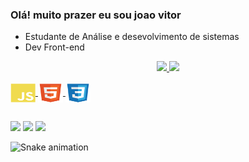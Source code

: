 ### Olá! muito prazer eu sou joao vitor 


- Estudante de Análise e desevolvimento de sistemas
- Dev Front-end

<div align="center">
  <a href="https://github.com/Jvmendes021">
  <img height="180em" src="https://github-readme-stats.vercel.app/api?username=Jvmendes021&show_icons=true&theme=dark&include_all_commits=true&count_private=true"/>
  <img height="180em" src="https://github-readme-stats.vercel.app/api/top-langs/?username=Jvmendes021&layout=compact&langs_count=7&theme=dark"/>
</div>
<div style="display: inline_block"><br>
  <img align="center" alt="joao-Js" height="30" width="40" src="https://raw.githubusercontent.com/devicons/devicon/master/icons/javascript/javascript-plain.svg">
  <img align="center" alt="joao-HTML" height="30" width="40" src="https://raw.githubusercontent.com/devicons/devicon/master/icons/html5/html5-original.svg">
  <img align="center" alt="joao-CSS" height="30" width="40" src="https://raw.githubusercontent.com/devicons/devicon/master/icons/css3/css3-original.svg">
</div>
  
  ##
 
<div> 
  <a href="https://instagram.com/Jvmendes_1" target="_blank"><img src="https://img.shields.io/badge/-Instagram-%23E4405F?style=for-the-badge&logo=instagram&logoColor=white" target="_blank"></a>
  <a href = "mailto:joao.vitor13mendes@gmail.com"><img src="https://img.shields.io/badge/-Gmail-%23333?style=for-the-badge&logo=gmail&logoColor=white" target="_blank"></a>
  <a href="https://www.linkedin.com/in/joão-vitor-mendes-3057801aa" target="_blank"><img src="https://img.shields.io/badge/-LinkedIn-%230077B5?style=for-the-badge&logo=linkedin&logoColor=white" target="_blank"></a> 
 
  ![Snake animation](https://github.com/Jvmendes021/jvmendes021/blob/output/github-contribution-grid-snake.svg)
 
</div>
